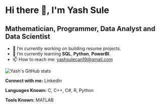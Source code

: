 <!--
**yashsule19/yashsule19** is a ✨ _special_ ✨ repository because its `README.md` (this file) appears on your GitHub profile.
-->

<h1> Hi there 👋, I'm Yash Sule</h1>
<h2> Mathematician, Programmer, Data Analyst and Data Scientist </h2>


- 🔭 I’m currently working on building resume projects.
- 🌱 I’m currently learning **SQL**, **Python**, **PowerBI**.
- 📫 How to reach me: yashsulecan19@gmail.com

![Yash's GitHub stats](https://github-readme-stats-yashsule19.vercel.app/api?username=yashsule19&show_icons=true&include_all_commits=true&theme=buefy&hide_border=true&title_color=ff652f&icon_color=FFE400&bg_color=09131B&text_color=ffffff&border_color=0c1a25)

**Connect with me:**
LinkedIn

**Languages Known:**
C, C++, C#, R, Python

**Tools Known:**
MATLAB

